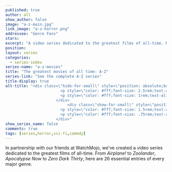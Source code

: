 ```yaml
---
published: true
author: all
show_author: false
image: "a-z-main.jpg"
link_image: "a-z-horror.png"
addressee: "Genre Fans"
stars: 
excerpt: "A video series dedicated to the greatest films of all-time. Made In partnership with our friends at WatchMojo."
position: 
layout: series
categories:
  - series-index
series-name: "a-z-movies"
title: "The greatest movies of all time: A-Z"
series-link: "See the complete A-Z series"
title-display: true
alt-title: "<div class=\"hide-for-small\" style=\"position: absolute;bottom: -1rem;width:100%;\">
	                  	<p style=\"color: #fff;font-size: 2.5rem;text-align: center;width: 100%;font-weight: 800;margin:0\"><span style=\"font-weight:300\">The</span> greatest movies <span style=\"font-weight:300\">of all time</span></p>
	                    <p style=\"color: #fff;font-size: 1rem;text-align: center;width: 100%;font-weight: 400;font-family: Georgia,serif;margin:0; font-style: italic;\">A video series by Dear Cast & Crew</p>
	                  </div>
                           <div class=\"show-for-small\" style=\"position: absolute;bottom: -0.5rem;width:100%;\">
	                  	<p style=\"color: #fff;font-size: 1.5rem;text-align: center;width: 100%;font-weight: 800;margin:0\"><span style=\"font-weight:300\">The</span> greatest movies <span style=\"font-weight:300\">of all time</span></p>
	                    <p style=\"color: #fff;font-size: .75rem;text-align: center;width: 100%;font-weight: 400;font-family: Georgia,serif;margin:0; font-style: italic;\">A video series by Dear Cast & Crew</p>
	                  </div>"
show_series_name: false
comments: true
tags: [series,horror,sci-fi,comedy]
---
```

In partnership with our friends at WatchMojo, we’ve created a video series dedicated to the greatest films of all-time. From *Airplane!* to *Zoolander*, *Apocalypse Now* to *Zero Dark Thirty*, here are 26 essential entries of every major genre.